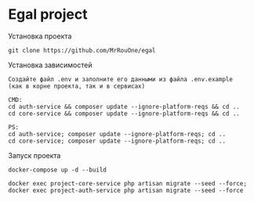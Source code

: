 # Egal project

Установка проекта

    git clone https://github.com/MrRouOne/egal

Установка зависимостей

    Создайте файл .env и заполните его данными из файла .env.example
    (как в корне проекта, так и в сервисах)

    CMD:
    cd auth-service && composer update --ignore-platform-reqs && cd ..
    cd core-service && composer update --ignore-platform-reqs && cd ..

    PS:
    cd auth-service; composer update --ignore-platform-reqs; cd ..
    cd core-service; composer update --ignore-platform-reqs; cd ..

Запуск проекта

    docker-compose up -d --build

    docker exec project-core-service php artisan migrate --seed --force;
    docker exec project-auth-service php artisan migrate --seed --force